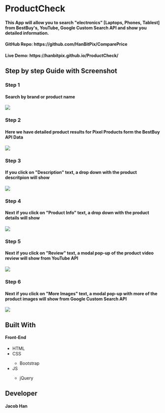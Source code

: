 <h1>ProductCheck</h1>

<h4>
This App will allow you to search "electronics" [Laptops, Phones, Tablest] from BestBuy's, YouTube, Google Custom Search API and show you detailed information.
</h4>

<h4> GitHub Repo: https://github.com/HanBitPix/ComparePrice </h4>
<h4> Live Demo: https://hanbitpix.github.io/ProductCheck/ </h4>

<h2> Step by step Guide with Screenshot </h2>

<h3>Step 1</h3>
<h4>Search by brand or product name</h4>
<img src="images/Step1.png">

<h3>Step 2</h3>
<h4>Here we have detailed product results for Pixel Products form the BestBuy API Data</h4>
<img src="images/Step2.png">

<h3>Step 3</h3>
<h4>If you click on "Description" text, a drop down with the product descritpion will show</h4>
<img src="images/Step3.png">

<h3>Step 4</h3>
<h4>Next if you click on  "Product Info" text, a drop down with the product details will show</h4>
<img src="images/Step4.png">

<h3>Step 5</h3>
<h4>Next if you click on "Review" text, a modal pop-up of the product video review will show from YouTube API</h4>
<img src="images/Step5.png">

<h3>Step 6</h3>
<h4>Next if you click on "More Images" text, a modal pop-up with more of the product images will show from Google Custom Search API</h4>
<img src="images/Step6.png">

<h2> Built With </h2>
<h4> Front-End </h4>
<ul>
  <li>HTML</li>
  <li>CSS</li>
   <ul> 
    <li>Bootstrap</li>
   </ul>
  <li>JS</li>
  <ul>
    <li>jQuery</li>
  </ul>
 </ul>
 
<h2> Developer </h2>
<h4> Jacob Han </h4>
